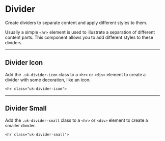 # Divider

<p class="uk-text-lead">Create dividers to separate content and apply different styles to them.</p>

Usually a simple `<hr>` element is used to illustrate a separation of different content parts. This component allows you to add different styles to these dividers.

***

## Divider Icon

Add the `.uk-divider-icon` class to a `<hr>` or `<div>` element to create a divider with some decoration, like an icon.

```example
<hr class="uk-divider-icon">
```

***

## Divider Small

Add the `.uk-divider-small` class to a `<hr>` or `<div>` element to create a smaller divider.

```example
<hr class="uk-divider-small">
```